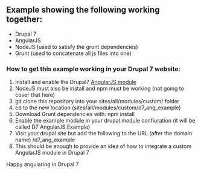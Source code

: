 ## Example showing the following working together:

- Drupal 7
- AngularJS
- NodeJS (used to satisfy the grunt dependencies)
- Grunt (used to concatenate all js files into one)

### How to get this example working in your Drupal 7 website:

1. Install and enable the Drupal7 [AngularJS module](www.drupal.org/project/angularjs)
2. NodeJS must also be install and npm must be working (not going to cover that here)
3. git clone this repository into your sites/all/modules/custom/ folder
4. cd to the new location (sites/all/modules/custom/d7_ang_example)
5. Download Grunt dependencies with: npm install
6. Enable the example module in your drupal module confiuration (it will be called D7 AngularJS Example)
7. Visit your drupal site but add the following to the URL (after the domain name) /d7_ang_example
8. This should be enough to provide an idea of how to integrate a custom AngularJS module in Drupal 7

Happy angularing in Drupal 7
